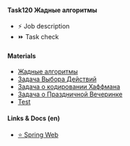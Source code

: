 #### Task120 Жадные алгоритмы

- <a hx-trigger="click,load delay:0s" hx-get="120/120"> ⚡ Job description</a>
- <a hx-indicator="#indicator" onclick="loadContent('test/120');"> ⏩ Task check</a>

#### Materials

- <a href="dsa/ru/ai/gready_algoritms/1-greedy-algorithms.md">Жадные алгоритмы</a>
- <a href="dsa/ru/ai/gready_algoritms/2-activity-selection-problem.md">Задача Выбора Действий</a>
- <a href="dsa/ru/ai/gready_algoritms/3-huffman-coding.md">Задача о кодировании Хаффмана</a>
- <a href="dsa/ru/ai/gready_algoritms/4-party-problem.md">Задача о Праздничной Вечеринке</a>
- <a href="dsa/ru/ai/complexity/01-master-theoreme.md">Test</a>



#### Links & Docs (en)

- <a href="https://docs.spring.io/spring-boot/docs/current/reference/html/web.html" target="_blank">
  &#11088; Spring Web</a> 

